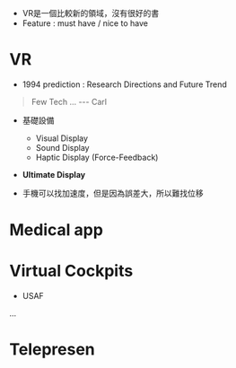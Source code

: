 * VR是一個比較新的領域，沒有很好的書
* Feature : must have / nice to have

# VR

* 1994 prediction : Research Directions and Future Trend

> Few Tech ... --- Carl 

* 基礎設備
    
    * Visual Display
    * Sound Display
    * Haptic Display (Force-Feedback)

* **Ultimate Display**

* 手機可以找加速度，但是因為誤差大，所以難找位移

# Medical app

# Virtual Cockpits

* USAF

...

# Telepresen

